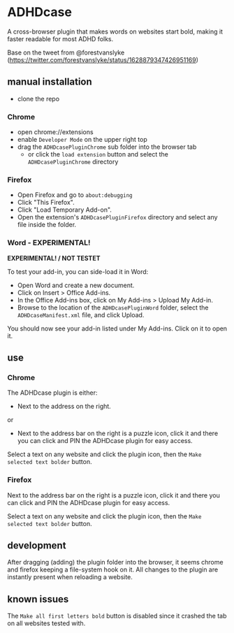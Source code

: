 # ADHDcase
A cross-browser plugin that makes words on websites start bold, making it faster readable for most ADHD folks.

Base on the tweet from @forestvanslyke (https://twitter.com/forestvanslyke/status/1628879347426951169)


## manual installation

* clone the repo

### Chrome

* open chrome://extensions
* enable `Developer Mode` on the upper right top
* drag the `ADHDcasePluginChrome` sub folder into the browser tab
  * or click the `load extension` button and select the `ADHDcasePluginChrome` directory

### Firefox

* Open Firefox and go to `about:debugging`
* Click "This Firefox".
* Click "Load Temporary Add-on".
* Open the extension's `ADHDcasePluginFirefox` directory and select any file inside the folder.

### Word - EXPERIMENTAL!

**EXPERIMENTAL! / NOT TESTET**

To test your add-in, you can side-load it in Word:

* Open Word and create a new document.
* Click on Insert > Office Add-ins.
* In the Office Add-ins box, click on My Add-ins > Upload My Add-in.
* Browse to the location of the `ADHDcasePluginWord` folder, select the `ADHDcaseManifest.xml` file, and click Upload.

You should now see your add-in listed under My Add-ins. Click on it to open it.

## use

### Chrome

The ADHDcase plugin is either:

* Next to the address on the right.  

or
  
* Next to the address bar on the right is a puzzle icon, click it and there you can click and PIN the ADHDcase plugin for easy access.

Select a text on any website and click the plugin icon, then the `Make selected text bolder` button.

### Firefox

Next to the address bar on the right is a puzzle icon, click it and there you can click and PIN the ADHDcase plugin for easy access.

Select a text on any website and click the plugin icon, then the `Make selected text bolder` button.

## development

After dragging (adding) the plugin folder into the browser, it seems chrome and firefox keeping a file-system hook on it.
All changes to the plugin are instantly present when reloading a website. 

## known issues

The `Make all first letters bold` button is disabled since it crashed the tab on all websites tested with.
